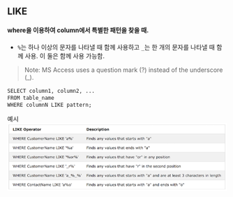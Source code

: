 ## LIKE

#### where을 이용하여 column에서 특별한 패턴을 찾을 때.

- `%`는 하나 이상의 문자를 나타낼 때 함께 사용하고 `_`는 한 개의 문자를 나타낼 때 함께 사용. 이 둘은 함께 사용 가능함.

> Note: MS Access uses a question mark (?) instead of the underscore (_).

```
SELECT column1, column2, ...
FROM table_name
WHERE columnN LIKE pattern;
```

예시<br/>
![wildcard_like](./img/wildcard_like.png)


